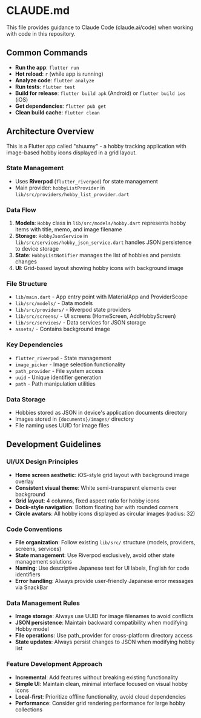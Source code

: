 # CLAUDE.md

This file provides guidance to Claude Code (claude.ai/code) when working with code in this repository.

## Common Commands

- **Run the app**: `flutter run`
- **Hot reload**: `r` (while app is running)
- **Analyze code**: `flutter analyze`
- **Run tests**: `flutter test`
- **Build for release**: `flutter build apk` (Android) or `flutter build ios` (iOS)
- **Get dependencies**: `flutter pub get`
- **Clean build cache**: `flutter clean`

## Architecture Overview

This is a Flutter app called "shuumy" - a hobby tracking application with image-based hobby icons displayed in a grid layout.

### State Management
- Uses **Riverpod** (`flutter_riverpod`) for state management
- Main provider: `hobbyListProvider` in `lib/src/providers/hobby_list_provider.dart`

### Data Flow
1. **Models**: `Hobby` class in `lib/src/models/hobby.dart` represents hobby items with title, memo, and image filename
2. **Storage**: `HobbyJsonService` in `lib/src/services/hobby_json_service.dart` handles JSON persistence to device storage
3. **State**: `HobbyListNotifier` manages the list of hobbies and persists changes
4. **UI**: Grid-based layout showing hobby icons with background image

### File Structure
- `lib/main.dart` - App entry point with MaterialApp and ProviderScope
- `lib/src/models/` - Data models
- `lib/src/providers/` - Riverpod state providers
- `lib/src/screens/` - UI screens (HomeScreen, AddHobbyScreen)
- `lib/src/services/` - Data services for JSON storage
- `assets/` - Contains background image

### Key Dependencies
- `flutter_riverpod` - State management
- `image_picker` - Image selection functionality
- `path_provider` - File system access
- `uuid` - Unique identifier generation
- `path` - Path manipulation utilities

### Data Storage
- Hobbies stored as JSON in device's application documents directory
- Images stored in `{documents}/images/` directory
- File naming uses UUID for image files

## Development Guidelines

### UI/UX Design Principles
- **Home screen aesthetic**: iOS-style grid layout with background image overlay
- **Consistent visual theme**: White semi-transparent elements over background
- **Grid layout**: 4 columns, fixed aspect ratio for hobby icons
- **Dock-style navigation**: Bottom floating bar with rounded corners
- **Circle avatars**: All hobby icons displayed as circular images (radius: 32)

### Code Conventions
- **File organization**: Follow existing `lib/src/` structure (models, providers, screens, services)
- **State management**: Use Riverpod exclusively, avoid other state management solutions
- **Naming**: Use descriptive Japanese text for UI labels, English for code identifiers
- **Error handling**: Always provide user-friendly Japanese error messages via SnackBar

### Data Management Rules
- **Image storage**: Always use UUID for image filenames to avoid conflicts
- **JSON persistence**: Maintain backward compatibility when modifying Hobby model
- **File operations**: Use path_provider for cross-platform directory access
- **State updates**: Always persist changes to JSON when modifying hobby list

### Feature Development Approach
- **Incremental**: Add features without breaking existing functionality
- **Simple UI**: Maintain clean, minimal interface focused on visual hobby icons
- **Local-first**: Prioritize offline functionality, avoid cloud dependencies
- **Performance**: Consider grid rendering performance for large hobby collections